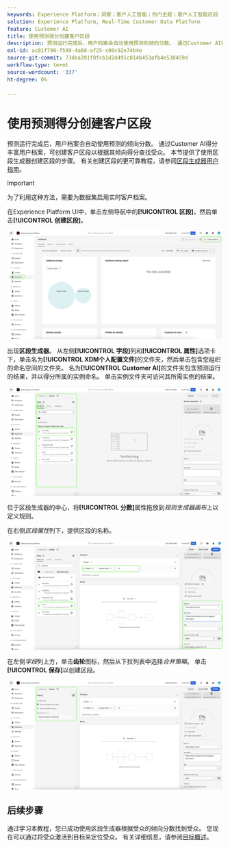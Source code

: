 ```yaml
---
keywords: Experience Platform；洞察；客户人工智能；热门主题；客户人工智能区段
solution: Experience Platform, Real-Time Customer Data Platform
feature: Customer AI
title: 使用预测得分创建客户区段
description: 预测运行完成后，用户档案会自动使用预测的倾向分数。 通过Customer AI得分丰富用户档案，可创建客户区段以根据其倾向得分查找受众。 本节提供了使用区段生成器创建区段的步骤。
exl-id: ac81f798-f599-4a8d-af25-c00c92e74b4e
source-git-commit: 73dea391f8fcb1d2d491c814b453afb4e538459d
workflow-type: tm+mt
source-wordcount: '337'
ht-degree: 0%

---
```


# 使用预测得分创建客户区段

预测运行完成后，用户档案会自动使用预测的倾向分数。 通过Customer AI得分丰富用户档案，可创建客户区段以根据其倾向得分查找受众。 本节提供了使用区段生成器创建区段的步骤。 有关创建区段的更可靠教程，请参阅[区段生成器用户指南](../../../segmentation/ui/segment-builder.md)。

>[!IMPORTANT]
>
>为了利用这种方法，需要为数据集启用实时客户档案。

在Experience Platform UI中，单击左侧导航中的&#x200B;**[!UICONTROL 区段]**，然后单击&#x200B;**[!UICONTROL 创建区段]**。

![Experience Platform UI中“区段”页面的屏幕快照，显示创建新区段的选项。](../images/user-guide/segments_new.png)

出现&#x200B;**区段生成器**。 从左侧&#x200B;**[!UICONTROL 字段]**&#x200B;列和&#x200B;**[!UICONTROL 属性]**&#x200B;选项卡下，单击名为&#x200B;**[!UICONTROL XDM个人配置文件]**&#x200B;的文件夹，然后单击包含您组织的命名空间的文件夹。 名为&#x200B;**[!UICONTROL Customer AI]**&#x200B;的文件夹包含预测运行的结果，并以得分所属的实例命名。 单击实例文件夹可访问其所需实例的结果。

![](../images/user-guide/results_new.png)

位于区段生成器的中心，将&#x200B;**[!UICONTROL 分数]**&#x200B;属性拖放到&#x200B;*规则生成器画布*&#x200B;上以定义规则。

在右侧&#x200B;*区段属性*&#x200B;列下，提供区段的名称。

![](../images/user-guide/properties_new.png)

在左侧&#x200B;*字段*&#x200B;列上方，单击&#x200B;**齿轮**&#x200B;图标，然后从下拉列表中选择&#x200B;*合并策略*。 单击&#x200B;**[!UICONTROL 保存]**&#x200B;以创建区段。

![](../images/user-guide/merge_policy_new.png)

## 后续步骤

通过学习本教程，您已成功使用区段生成器根据受众的倾向分数找到受众。 您现在可以通过将受众激活到目标来定位受众。 有关详细信息，请参阅[目标概述](../../../destinations/home.md)。

